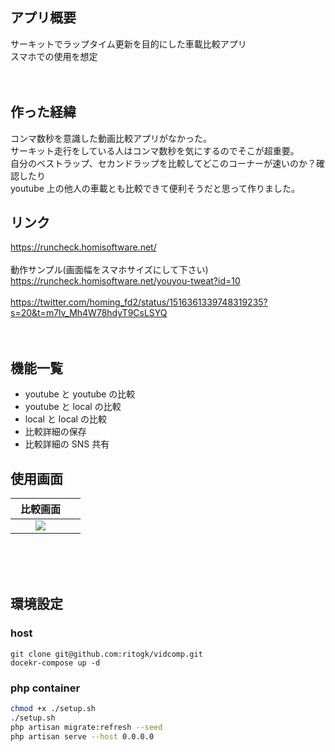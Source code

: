 ## アプリ概要

サーキットでラップタイム更新を目的にした車載比較アプリ<br>
スマホでの使用を想定<br>
<br>
<br>

## 作った経緯

コンマ数秒を意識した動画比較アプリがなかった。<br>
サーキット走行をしている人はコンマ数秒を気にするのでそこが超重要。<br>
自分のベストラップ、セカンドラップを比較してどこのコーナーが速いのか？確認したり<br>
youtube 上の他人の車載とも比較できて便利そうだと思って作りました。<br>

## リンク

https://runcheck.homisoftware.net/ <br>
<br>
動作サンプル(画面幅をスマホサイズにして下さい)<br>
https://runcheck.homisoftware.net/youyou-tweat?id=10<br>
<br>
https://twitter.com/homing_fd2/status/1516361339748319235?s=20&t=m7lv_Mh4W78hdyT9CsLSYQ<br>
<br>
<br>

## 機能一覧

- youtube と youtube の比較
- youtube と local の比較
- local と local の比較
- 比較詳細の保存
- 比較詳細の SNS 共有

## 使用画面

|                                                    比較画面　                                                     |     |
| :---------------------------------------------------------------------------------------------------------------: | :-: |
| <img src="https://user-images.githubusercontent.com/72111956/107892429-5d728400-6f68-11eb-872b-e532ca898251.png"> |

<br>

<br>
<br>

## 環境設定

### host

```
git clone git@github.com:ritogk/vidcomp.git
docekr-compose up -d
```

### php container

```sh
chmod +x ./setup.sh
./setup.sh
php artisan migrate:refresh --seed
php artisan serve --host 0.0.0.0
```

<br>
<br>

